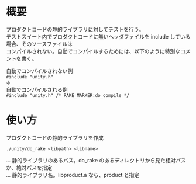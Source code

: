 # 概要  
プロダクトコードの静的ライブラリに対してテストを行う。  
テストスイート内でプロダクトコードに無いヘッダファイルを include している場合、そのソースファイルは  
コンパイルされない。自動でコンパイルするためには、以下のように特別なコメントを書く。  
  
自動でコンパイルされない例  
`#include "unity.h"`  
↓  
自動でコンパイルされる例  
`#include "unity.h" /* RAKE_MARKER:do_compile */`  
  
# 使い方  
プロダクトコードの静的ライブラリを作成  
  
`./unity/do_rake <libpath> <libname>`  
  
<libpath> … 静的ライブラリのあるパス。do_rake のあるディレクトリから見た相対パスか、絶対パスを指定  
<libname> … 静的ライブラリ名。libproduct.a なら、product と指定  

